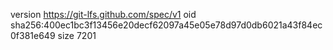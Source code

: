 version https://git-lfs.github.com/spec/v1
oid sha256:400ec1bc3f13456e20decf62097a45e05e78d97d0db6021a43f84ec0f381e649
size 7201
